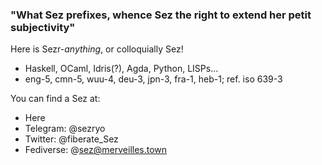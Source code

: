 ### "What Sez prefixes, whence Sez the right to extend her petit subjectivity"
Here is Sezr-*anything*, or colloquially Sez!

* Haskell, OCaml, Idris(?), Agda, Python, LISPs...
* eng-5, cmn-5, wuu-4, deu-3, jpn-3, fra-1, heb-1; ref. iso 639-3

You can find a Sez at:
* Here
* Telegram: @sezryo
* Twitter: @fiberate_Sez
* Fediverse: @sez@merveilles.town
